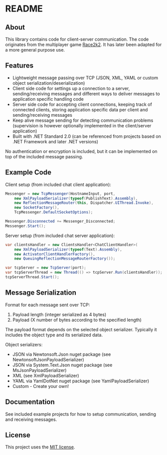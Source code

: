 # README

## About

This library contains code for client-server communication. The code originates from the multiplayer game [Race2k2](https://drive.google.com/drive/folders/1xs8oNkufM9pY0HBzyRL5-QLYBrGgvlLj). It has later been adapted for a more general purpose use.

## Features

* Lightweight message passing over TCP (JSON, XML, YAML or custom object serialization/deserialization)
* Client side code for settings up a connection to a server, sending/receiving messages and different ways to deliver messages to application specific handling code
* Server side code for accepting client connections, keeping track of connected clients, storing application specific data per client and sending/receiving messages
* Keep alive message sending for detecting communication problems (supervision is however optionally implemented in the client/server application)
* Built with .NET Standard 2.0 (can be referenced from projects based on .NET Framework and later .NET versions)

No authentication or encryption is included, but it can be implemented on top of the included message passing.

## Example Code

Client setup (from included chat client application):

```csharp
Messenger = new TcpMessenger(HostnameInput, port,
    new XmlPayloadSerializer(typeof(PublishText).Assembly),
    new ReflectionMessageRouter(this, Dispatcher.UIThread.Invoke),
    new SocketFactory(),
    TcpMessenger.DefaultSocketOptions);

Messenger.Disconnected += Messenger_Disconnected;
Messenger.Start();
```

Server setup (from included chat server application):

```csharp
var clientsHandler = new ClientsHandler<ChatClientHandler>(
    new XmlPayloadSerializer(typeof(Text).Assembly),
    new ActivatorClientHandlerFactory(),
    new QueuingReflectionMessageRouterFactory());

var tcpServer = new TcpServer(port);
var tcpServerThread = new Thread(() => tcpServer.Run(clientsHandler));
tcpServerThread.Start();
```

## Message Serialization

Format for each message sent over TCP:
1. Payload length (integer serialized as 4 bytes)
2. Payload (X number of bytes according to the specified length)

The payload format depends on the selected object serializer. Typically it includes the object type and its serialized data.

Object serializers:

* JSON via Newtonsoft.Json nuget package (see NewtonsoftJsonPayloadSerializer)
* JSON via System.Text.Json nuget package (see MsJsonPayloadSerializer)
* XML (see XmlPayloadSerializer)
* YAML via YamlDotNet nuget package (see YamlPayloadSerializer)
* Custom - Create your own!

## Documentation

See included example projects for how to setup communication, sending and receiving messages.

## License

This project uses the [MIT license](LICENSE.txt).
